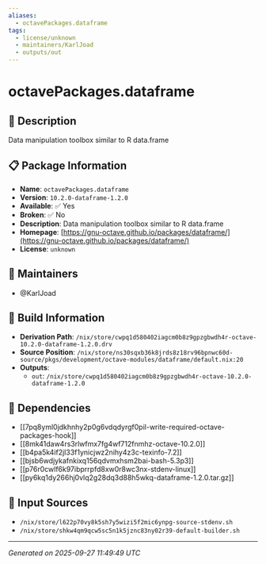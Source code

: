 ```yaml
---
aliases:
  - octavePackages.dataframe
tags:
  - license/unknown
  - maintainers/KarlJoad
  - outputs/out
---
```


# octavePackages.dataframe

## 📝 Description

Data manipulation toolbox similar to R data.frame

## 📋 Package Information

- **Name**: `octavePackages.dataframe`
- **Version**: `10.2.0-dataframe-1.2.0`
- **Available**: ✅ Yes
- **Broken**: ✅ No
- **Description**: Data manipulation toolbox similar to R data.frame
- **Homepage**: [https://gnu-octave.github.io/packages/dataframe/](https://gnu-octave.github.io/packages/dataframe/)
- **License**: `unknown`
## 👥 Maintainers

- @KarlJoad


## 🔧 Build Information

- **Derivation Path**: `/nix/store/cwpq1d580402iagcm0b8z9gpzgbwdh4r-octave-10.2.0-dataframe-1.2.0.drv`
- **Source Position**: `/nix/store/ns30sqxb36k8jrds8z18rv96bpnwc60d-source/pkgs/development/octave-modules/dataframe/default.nix:20`
- **Outputs**:
  - `out`:  `/nix/store/cwpq1d580402iagcm0b8z9gpzgbwdh4r-octave-10.2.0-dataframe-1.2.0`

## 🔗 Dependencies

- [[7pq8yml0jdkhnhy2p0g6vdqdyrgf0pil-write-required-octave-packages-hook]]
- [[8mk41daw4rs3rlwfmx7fg4wf712fnmhz-octave-10.2.0]]
- [[b4pa5k4if2jl33f1ynicjwz2nihy4z3c-texinfo-7.2]]
- [[bjsb6wdjykafnkixq156qdvmxhsm2bai-bash-5.3p3]]
- [[p76r0cwlf6k97ibprrpfd8xw0r8wc3nx-stdenv-linux]]
- [[py6kq1dy266hj0vlq2g28dq3d88h5wkq-dataframe-1.2.0.tar.gz]]

## 📁 Input Sources

- `/nix/store/l622p70vy8k5sh7y5wizi5f2mic6ynpg-source-stdenv.sh`
- `/nix/store/shkw4qm9qcw5sc5n1k5jznc83ny02r39-default-builder.sh`

---
*Generated on 2025-09-27 11:49:49 UTC*
